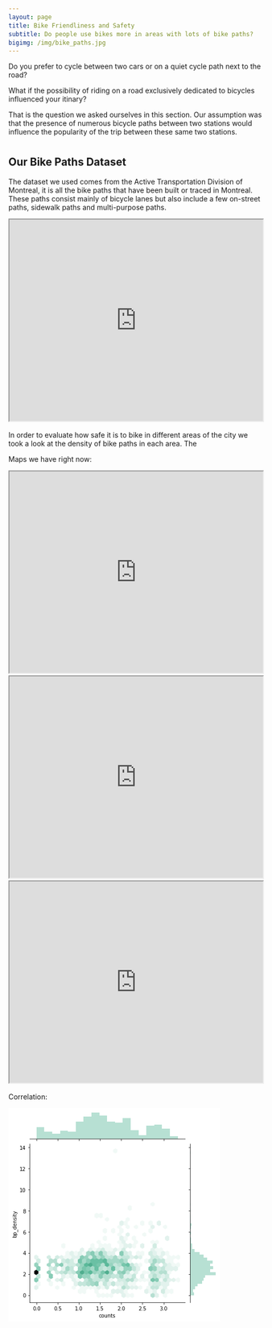 ```yaml
---
layout: page
title: Bike Friendliness and Safety
subtitle: Do people use bikes more in areas with lots of bike paths?
bigimg: /img/bike_paths.jpg
---
```


Do you prefer to cycle between two cars or on a quiet cycle path next to the road?

What if the possibility of riding on a road exclusively dedicated to bicycles influenced your itinary?

That is the question we asked ourselves in this section. Our assumption was that the presence of numerous bicycle paths between two stations would influence the popularity of the trip between these same two stations.

# 

## Our Bike Paths Dataset

The dataset we used comes from the Active Transportation Division of Montreal, it is all the bike paths that have been built or traced in Montreal. These paths consist mainly of bicycle lanes but also include a few on-street paths, sidewalk paths and multi-purpose paths. 

<iframe src="https://daviskia.github.io/maps/safety/Bike_Paths.html" width="100%" height="400px"></iframe>

In order to evaluate how safe it is to bike in different areas of the city we took a look at the density of bike paths in each area. The 


Maps we have right now:

<iframe src="https://daviskia.github.io/maps/safety/Example_of_bp_density_calculation.html" width="100%" height="400px"></iframe>

<iframe src="https://daviskia.github.io/maps/safety/Bike_Path_Density_Chloropleth.html" width="100%" height="400px"></iframe>

<iframe src="https://daviskia.github.io/maps/safety/density_bike.html" width="100%" height="400px"></iframe>

Correlation:

![Bike density versus route popularity](img/bp_corr_hex.png)